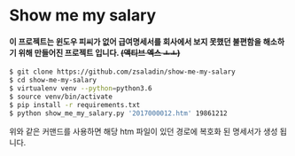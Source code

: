 # Show me my salary

#### 이 프로젝트는 윈도우 피씨가 없어 급여명세서를 회사에서 보지 못했던 불편함을 해소하기 위해 만들어진 프로젝트 입니다. ~~(액티브 엑스 ㅗㅗ)~~

```bash
$ git clone https://github.com/zsaladin/show-me-my-salary
$ cd show-me-my-salary
$ virtualenv venv --python=python3.6
$ source venv/bin/activate
$ pip install -r requirements.txt
$ python show_me_my_salary.py '2017000012.htm' 19861212
```

위와 같은 커맨드를 사용하면 해당 htm 파일이 있던 경로에 복호화 된 명세서가 생성 됩니다.
